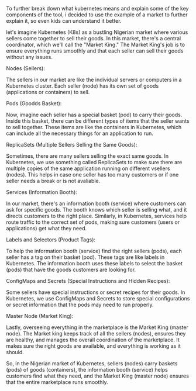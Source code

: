 
To further break down what kubernetes means and explain some of the key components of the tool, i decided to use the example of a market to further explain it, so even kids can understand it better.

let's imagine Kubernetes (K8s) as a bustling Nigerian market where various sellers come together to sell their goods. In this market, there's a central coordinator, which we'll call the "Market King." The Market King's job is to ensure everything runs smoothly and that each seller can sell their goods without any issues.

Nodes (Sellers):

The sellers in our market are like the individual servers or computers in a Kubernetes cluster. Each seller (node) has its own set of goods (applications or containers) to sell.

Pods (Goodds Basket):

Now, imagine each seller has a special basket (pod) to carry their goods. Inside this basket, there can be different types of items that the seller wants to sell together. These items are like the containers in Kubernetes, which can include all the necessary things for an application to run.

ReplicaSets (Multiple Sellers Selling the Same Goods):

Sometimes, there are many sellers selling the exact same goods. In Kubernetes, we use something called ReplicaSets to make sure there are multiple copies of the same application running on different vsellers (nodes). This helps in case one seller has too many customers or if one seller needs a break or is not avaliable.

Services (Information Booth):

In our market, there's an information booth (service) where customers can ask for specific goods. The booth knows which seller is selling what, and it directs customers to the right place. Similarly, in Kubernetes, services help route traffic to the correct set of pods, making sure customers (users or applications) get what they need.

Labels and Selectors (Product Tags):

To help the information booth (service) find the right sellers (pods), each seller has a tag on their basket (pod). These tags are like labels in Kubernetes. The information booth uses these labels to select the basket (pods) that have the goods customers are looking for.

ConfigMaps and Secrets (Special Instructions and Hidden Recipes):

Some sellers have special instructions or secret recipes for their goods. In Kubernetes, we use ConfigMaps and Secrets to store special configurations or secret information that the pods may need to run properly.

Master Node (Market King):

Lastly, overseeing everything in the marketplace is the Market King (master node). The Market king keeps track of all the sellers (nodes), ensures they are healthy, and manages the overall coordination of the marketplace. It makes sure the right goods are available, and everything is working as it should.

So, in the Nigerian market of Kubernetes, sellers (nodes) carry baskets (pods) of goods (containers), the information booth (service) helps customers find what they need, and the Market King (master node) ensures that the entire marketplace runs smoothly.